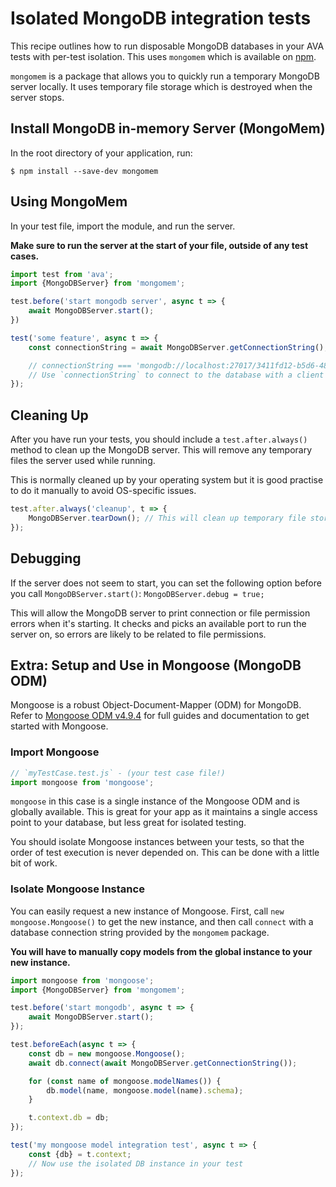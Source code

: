 # Isolated MongoDB integration tests

This recipe outlines how to run disposable MongoDB databases in your AVA tests with per-test isolation. This uses `mongomem` which is available on [npm](https://www.npmjs.com/package/mongomem).

`mongomem` is a package that allows you to quickly run a temporary MongoDB server locally. It uses temporary file storage which is destroyed when the server stops. 


## Install MongoDB in-memory Server (MongoMem)

In the root directory of your application, run:

```console
$ npm install --save-dev mongomem
```


## Using MongoMem

In your test file, import the module, and run the server.
 
**Make sure to run the server at the start of your file, outside of any test cases.**

```js
import test from 'ava';
import {MongoDBServer} from 'mongomem';

test.before('start mongodb server', async t => {
	await MongoDBServer.start();
})

test('some feature', async t => {
	const connectionString = await MongoDBServer.getConnectionString();

	// connectionString === 'mongodb://localhost:27017/3411fd12-b5d6-4860-854c-5bbdb011cb93'
	// Use `connectionString` to connect to the database with a client of your choice. See below for usage with Mongoose.
});
```


## Cleaning Up

After you have run your tests, you should include a `test.after.always()` method to clean up the MongoDB server. This will remove any temporary files the server used while running.

This is normally cleaned up by your operating system but it is good practise to do it manually to avoid OS-specific issues.

```js
test.after.always('cleanup', t => {
	MongoDBServer.tearDown(); // This will clean up temporary file storage
});
```


## Debugging

If the server does not seem to start, you can set the following option before you call `MongoDBServer.start()`:
`MongoDBServer.debug = true;`

This will allow the MongoDB server to print connection or file permission errors when it's starting. It checks and picks an available port to run the server on, so errors are likely to be related to file permissions.


## Extra: Setup and Use in Mongoose (MongoDB ODM)

Mongoose is a robust Object-Document-Mapper (ODM) for MongoDB. Refer to [Mongoose ODM v4.9.4](http://mongoosejs.com) for full guides and documentation to get started with Mongoose.

### Import Mongoose

```js
// `myTestCase.test.js` - (your test case file!)
import mongoose from 'mongoose';
```

`mongoose` in this case is a single instance of the Mongoose ODM and is globally available. This is great for your app as it maintains a single access point to your database, but less great for isolated testing. 

You should isolate Mongoose instances between your tests, so that the order of test execution is never depended on. This can be done with a little bit of work.

### Isolate Mongoose Instance

You can easily request a new instance of Mongoose. First, call `new mongoose.Mongoose()` to get the new instance, and then call `connect` with a database connection string provided by the `mongomem` package.

**You will have to manually copy models from the global instance to your new instance.**

```js
import mongoose from 'mongoose';
import {MongoDBServer} from 'mongomem';

test.before('start mongodb', async t => {
	await MongoDBServer.start();
});

test.beforeEach(async t => {
	const db = new mongoose.Mongoose();
	await db.connect(await MongoDBServer.getConnectionString());

	for (const name of mongoose.modelNames()) {
		db.model(name, mongoose.model(name).schema);
	}

	t.context.db = db;
});

test('my mongoose model integration test', async t => {
	const {db} = t.context;
	// Now use the isolated DB instance in your test
});
```
